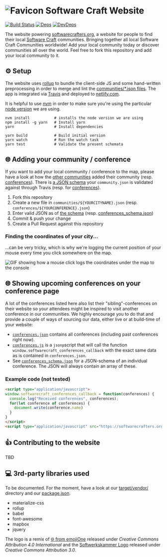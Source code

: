 # ![Favicon](target/apple-icon-57x57.png) Software Craft Website
[![Build Status](https://travis-ci.org/softwarecrafters/website.svg?branch=master)](https://travis-ci.org/softwarecrafters/website) [![Deps](https://david-dm.org/softwarecrafters/website.svg)](https://david-dm.org/softwarecrafters/website) [![DevDeps](https://david-dm.org/softwarecrafters/website/dev-status.svg)](https://david-dm.org/softwarecrafters/website)


The website powering [softwarecrafters.org](https://softwarecrafters.org), a website for people to find their local [Software Craft](http://manifesto.softwarecraftsmanship.org/) communities.
Bringing together all local Software Craft Communities worldwide! Add your local community today or discover communities all over the world.
Feel free to fork this repository and add your local community to it.

## ⚙️ Setup

The website uses [rollup](rollupjs.org) to bundle the client-side JS and some hand-written preprocessing in order to merge and lint the [communities/*.json files](communities/). The app is integrated via [Travis](https://travis-ci.org/softwarecrafters/website) and deployed to [netlify.com](https://www.netlify.com/).

It is helpful to use [nvm](https://github.com/creationix/nvm) in order to make sure you're using the particular [node version](.nvmrc) we are using.

```
nvm install           # installs the node version we are using
npm install -g yarn   # Install yarn
yarn                  # Install dependencies

yarn build            # Build initial version
yarn watch            # Run the watch task
yarn test             # Validate the present schemata
```

## 🌐 Adding your community / conference

If you want to add your local community / conference to the map, please have a look at how the [other communities](communities/) added their community (resp. [conferences](conferences/)). There is [a JSON schema](communities_schema.json) your `community.json` is validated against through Travis (resp. for [conferences](conferences_schema.json)).

1. Fork this repository
2. Create a new file in `communities/${YOURCITYNAME}.json` (resp. `conferences/${YOURCONFERENCE}.json`)
3. Enter valid JSON as of [the schema](communities_schema.json) (resp. [conferences_schema.json](conferences_schema.json))
4. Commit & push your change
5. Create a Pull Request against this repository

### Finding the coordinates of your city...

...can be very tricky, which is why we're logging the current position of your mouse every time you click somewhere on the map.

![GIF showing how a mouse click logs the coordinates under the map to the console](docs/finding_coordinates.gif)

## 🌐 Showing upcoming conferences on your conference page

A lot of the conferences listed here also list their "sibling"-conferences on their website so your attendees might be inspired to visit another conference in our communities. We highly encourage you to do that and provide a couple of ways of sourcing our data, either live or at build-time of your website:

- [`conferences.json`](https://softwarecrafters.org/conferences.json) contains all conferences (including past conferences right now).
- [`conferences.js`](https://softwarecrafters.org/conferences.js) is a `jsonp`script that will call the function `window.softwarecraft_conferences_callback` with the exact same data as is contained in `conferences.json`.
- See [`conferences_schema.json`](./conferences_schema.json) for a JSON-schema of an individual conference. The JSON will always contain an array of these.

### Example code (not tested) 

```html
<script type="application/javascript">
window.softwarecraft_conferences_callback = function(conferences) {
  console.log("Received conferences", conferences);
  for(let conference of conferences) {
    document.write(conference.name)
  }
}
</script>
<script type="application/javascript" src="https://softwarecrafters.org/conferences.js"></script>

``` 

## 👍 Contributing to the website

TBD

## 💻 3rd-party libraries used

To be documented. For the moment, have a look at our [target/vendor/](target/vendor) directory and our [package.json](package.json).

- materialize-css
- rollup
- babel
- font-awesome
- mapbox
- jquery

The logo is a remix of [🌐 from emojiOne](https://github.com/emojione/emojione/tree/2.2.7/assets) released under *Creative Commons Attribution 4.0 International* and the [Softwerkskammer Logo](https://github.com/softwerkskammer/softwerkskammer-logos) released under *Creative Commons Attribution 3.0*.
